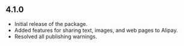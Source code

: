 ## 4.1.0

*   Initial release of the package.
*   Added features for sharing text, images, and web pages to Alipay.
*   Resolved all publishing warnings.